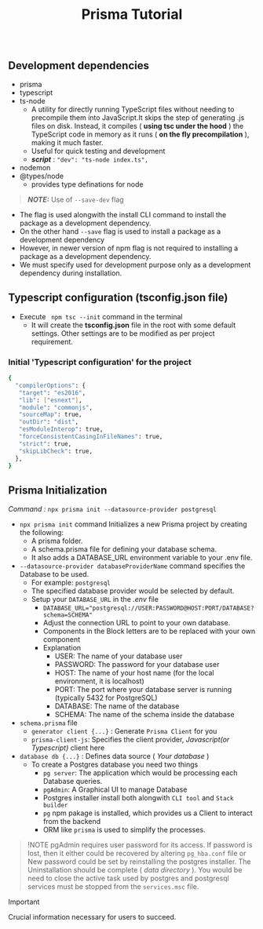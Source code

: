 # <p align="center">Prisma Tutorial</p>

<br/>

## Development dependencies

- prisma
- typescript
- ts-node
  - A utility for directly running TypeScript files without needing to precompile them into JavaScript.It skips the step of generating .js files on disk. Instead, it compiles ( **using tsc under the hood** ) the TypeScript code in memory as it runs ( **on the fly precompilation** ), making it much faster.
  - Useful for quick testing and development
  - **_script_** : `"dev": "ts-node index.ts",`
- nodemon
- @types/node
  - provides type definations for node

> **_NOTE:_** Use of `--save-dev` flag

- The flag is used alongwith the install CLI command to install the package as a development dependency.
- On the other hand `--save` flag is used to install a package as a development dependency
- However, in newer version of npm flag is not required to installing a package as a development dependency.
- We must specify used for development purpose only as a development dependency during installation.

## Typescript configuration (tsconfig.json file)

- Execute ` npm tsc --init` command in the terminal
  - It will create the **tsconfig.json** file in the root with some default settings. Other settings are to be modified as per project requirement.

### Initial 'Typescript configuration' for the project

```sh
{
  "compilerOptions": {
   "target": "es2016",
   "lib": ["esnext"],
   "module": "commonjs",
   "sourceMap": true,
   "outDir": "dist",
   "esModuleInterop": true,
   "forceConsistentCasingInFileNames": true,
   "strict": true,
   "skipLibCheck": true,
  },
}

```

## Prisma Initialization

_Command :_ `npx prisma init --datasource-provider postgresql`

- `npx prisma init` command Initializes a new Prisma project by creating the following:
  - A prisma folder.
  - A schema.prisma file for defining your database schema.
  - It also adds a DATABASE_URL environment variable to your .env file.
- `--datasource-provider databaseProviderName` command specifies the Database to be used.
  - For example: `postgresql`
  - The specified database provider would be selected by default.
  - Setup your `DATABASE_URL` in the _.env_ file
    - `DATABASE_URL="postgresql://USER:PASSWORD@HOST:PORT/DATABASE?schema=SCHEMA"`
    - Adjust the connection URL to point to your own database.
    - Components in the Block letters are to be replaced with your own component
    - Explanation
      - USER: The name of your database user
      - PASSWORD: The password for your database user
      - HOST: The name of your host name (for the local environment, it is localhost)
      - PORT: The port where your database server is running (typically 5432 for PostgreSQL)
      - DATABASE: The name of the database
      - SCHEMA: The name of the schema inside the database
- `schema.prisma` file
  - `generator client {...}` : Generate `Prisma Client` for you
  - `prisma-client-js`: Specifies the client provider, _Javascript(or Typescript)_ client here
- `database db {...}` : Defines data source ( _Your database_ )
  - To create a Postgres database you need two things
    - `pg server`: The application which would be processing each Database queries.
    - `pgAdmin`: A Graphical UI to manage Database
    - Postgres installer install both alongwith `CLI tool` and `Stack builder`
    - `pg` npm pakage is installed, which provides us a Client to interact from the backend
    - ORM like `prisma` is used to simplify the processes.

> !NOTE
> pgAdmin requires user password for its access. If password is lost, then it either could be recovered by altering `pg_hba.conf` file or New password could be set by reinstalling the postgres installer. The Uninstallation should be complete ( _data directory_ ). You would be need to close the active task used by postgres and postgresql services must be stopped from the `services.msc` file.

> [!IMPORTANT]  
> Crucial information necessary for users to succeed.

